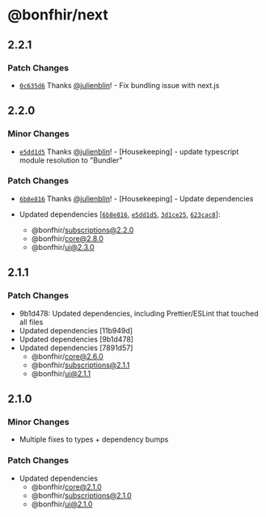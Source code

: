 # @bonfhir/next

## 2.2.1

### Patch Changes

- [`0c635d6`](https://github.com/bonfhir/bonfhir2/commit/0c635d6b7803bbce0b0fad7758f00ce352f52bfc) Thanks [@julienblin](https://github.com/julienblin)! - Fix bundling issue with next.js

## 2.2.0

### Minor Changes

- [`e5dd1d5`](https://github.com/bonfhir/bonfhir2/commit/e5dd1d5411f4ae68ecff706f2f0277ab766e7aac) Thanks [@julienblin](https://github.com/julienblin)! - [Housekeeping] - update typescript module resolution to "Bundler"

### Patch Changes

- [`6b8e816`](https://github.com/bonfhir/bonfhir2/commit/6b8e8164afea6c06de22bf8e1313b29057a9ff6e) Thanks [@julienblin](https://github.com/julienblin)! - [Housekeeping] - Update dependencies

- Updated dependencies [[`6b8e816`](https://github.com/bonfhir/bonfhir2/commit/6b8e8164afea6c06de22bf8e1313b29057a9ff6e), [`e5dd1d5`](https://github.com/bonfhir/bonfhir2/commit/e5dd1d5411f4ae68ecff706f2f0277ab766e7aac), [`3d1ce25`](https://github.com/bonfhir/bonfhir2/commit/3d1ce25cbc26d6b272f1388fd3210abea52ac50e), [`623cac8`](https://github.com/bonfhir/bonfhir2/commit/623cac852d3f84ff5209282069a0d1d95a8b30cc)]:
  - @bonfhir/subscriptions@2.2.0
  - @bonfhir/core@2.8.0
  - @bonfhir/ui@2.3.0

## 2.1.1

### Patch Changes

- 9b1d478: Updated dependencies, including Prettier/ESLint that touched all files
- Updated dependencies [11b949d]
- Updated dependencies [9b1d478]
- Updated dependencies [7891d57]
  - @bonfhir/core@2.6.0
  - @bonfhir/subscriptions@2.1.1
  - @bonfhir/ui@2.1.1

## 2.1.0

### Minor Changes

- Multiple fixes to types + dependency bumps

### Patch Changes

- Updated dependencies
  - @bonfhir/core@2.1.0
  - @bonfhir/subscriptions@2.1.0
  - @bonfhir/ui@2.1.0
